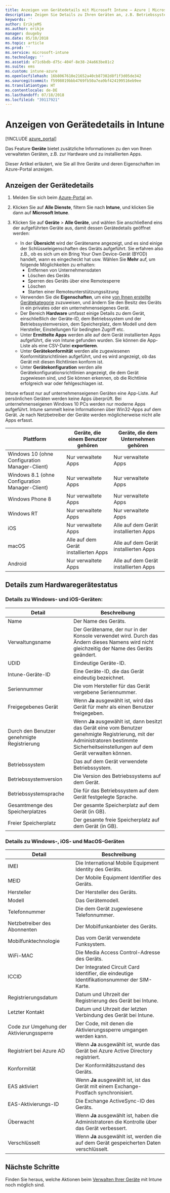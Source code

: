 ```yaml
---
title: Anzeigen von Gerätedetails mit Microsoft Intune – Azure | Microsoft-Dokumentation
description: Zeigen Sie Details zu Ihren Geräten an, z.B. Betriebssystem, Speicherplatz, Hersteller und Modell. Mit Microsoft Intune in Azure können Sie eine Liste der installierten Apps abrufen, Konformitätsrichtlinien überprüfen und TeamViewer einrichten. Die Vorgehensweise ähnelt der Anzeige des Bestands der Geräte, die Sie verwalten.
keywords: ''
author: ErikjeMS
ms.author: erikje
manager: dougeby
ms.date: 05/10/2018
ms.topic: article
ms.prod: ''
ms.service: microsoft-intune
ms.technology: ''
ms.assetid: e71c6bdb-d75c-404f-8e38-24a663be81c2
ms.suite: ems
ms.custom: intune-azure
ms.openlocfilehash: 16b8067610e21652a40cb87302d8f1f3d05de342
ms.sourcegitcommit: f5998019bbb4769fb50a7ea9bf424199516eb9ee
ms.translationtype: HT
ms.contentlocale: de-DE
ms.lasthandoff: 07/18/2018
ms.locfileid: "39117921"
---
```

# <a name="see-device-details-in-intune"></a>Anzeigen von Gerätedetails in Intune

[!INCLUDE [azure_portal](./includes/azure_portal.md)]

Das Feature **Geräte** bietet zusätzliche Informationen zu den von Ihnen verwalteten Geräten, z.B. zur Hardware und zu installierten Apps.

Dieser Artikel erläutert, wie Sie all Ihre Geräte und deren Eigenschaften im Azure-Portal anzeigen.

## <a name="view-the-device-details"></a>Anzeigen der Gerätedetails

1. Melden Sie sich beim [Azure-Portal](https://portal.azure.com) an.
2. Klicken Sie auf **Alle Dienste**, filtern Sie nach **Intune**, und klicken Sie dann auf **Microsoft Intune**.
3. Klicken Sie auf **Geräte** > **Alle Geräte**, und wählen Sie anschließend eins der aufgeführten Geräte aus, damit dessen Gerätedetails geöffnet werden:

   - In der **Übersicht** wird der Gerätename angezeigt, und es sind einige der Schlüsseleigenschaften des Geräts aufgeführt. Sie erfahren also z.B., ob es sich um ein Bring Your Own Device-Gerät (BYOD) handelt, wann es eingecheckt hat usw. Wählen Sie **Mehr** auf, um folgende Möglichkeiten zu erhalten:
     - Entfernen von Unternehmensdaten
     - Löschen des Geräts
     - Sperren des Geräts über eine Remotesperre
     - Löschen
     - Starten einer Remoteunterstützungssitzung
   - Verwenden Sie die **Eigenschaften**, um eine [von Ihnen erstellte Gerätekategorie](device-group-mapping.md) zuzuweisen, und ändern Sie den Besitz des Geräts in ein privates oder ein unternehmenseigenes Gerät.
   - Der Bereich **Hardware** umfasst einige Details zu dem Gerät, einschließlich der Geräte-ID, dem Betriebssystem und der Betriebssystemversion, dem Speicherplatz, dem Modell und dem Hersteller, Einstellungen für bedingten Zugriff etc.
   - Unter **Ermittelte Apps** werden alle auf dem Gerät installierten Apps aufgeführt, die von Intune gefunden wurden. Sie können die App-Liste als eine CSV-Datei **exportieren**.
   - Unter **Gerätekonformität** werden alle zugewiesenen Konformitätsrichtlinien aufgeführt, und es wird angezeigt, ob das Gerät mit diesen Richtlinien konform ist.
   - Unter **Gerätekonfiguration** werden alle Gerätekonfigurationsrichtlinien angezeigt, die dem Gerät zugewiesen sind, und Sie können erkennen, ob die Richtlinie erfolgreich war oder fehlgeschlagen ist.

Intune erfasst nur auf unternehmenseigenen Geräten eine App-Liste. Auf persönlichen Geräten werden keine Apps überprüft. Bei unternehmenseigenen Windows 10 PCs werden nur moderne Apps aufgeführt. Intune sammelt keine Informationen über Win32-Apps auf dem Gerät. Je nach Netzbetreiber der Geräte werden möglicherweise nicht alle Apps erfasst.

|Plattform|Geräte, die einem Benutzer gehören|Geräte, die dem Unternehmen gehören|  
|--------------|---------------------------------|--------------------------------|  
|Windows 10 (ohne Configuration Manager-Client)|Nur verwaltete Apps|Nur verwaltete Apps|
|Windows 8.1 (ohne Configuration Manager-Client)|Nur verwaltete Apps|Nur verwaltete Apps|  
|Windows Phone 8|Nur verwaltete Apps|Nur verwaltete Apps|  
|Windows RT|Nur verwaltete Apps|Nur verwaltete Apps|  
|iOS|Nur verwaltete Apps|Alle auf dem Gerät installierten Apps|
|macOS|Alle auf dem Gerät installierten Apps|Alle auf dem Gerät installierten Apps|  
|Android|Nur verwaltete Apps|Alle auf dem Gerät installierten Apps|  

## <a name="hardware-device-details"></a>Details zum Hardwaregerätestatus

### <a name="windows-and-ios-device-details"></a>Details zu Windows- und iOS-Geräten:
|Detail|Beschreibung|  
|--------------|----------------------|  
|Name|Der Name des Geräts.|
|Verwaltungsname|Der Gerätename, der nur in der Konsole verwendet wird. Durch das Ändern dieses Namens wird nicht gleichzeitig der Name des Geräts geändert.|
|UDID|Eindeutige Geräte-ID.|
|Intune-Geräte-ID|Eine Geräte-ID, die das Gerät eindeutig bezeichnet.|
|Seriennummer|Die vom Hersteller für das Gerät vergebene Seriennummer.|
|Freigegebenes Gerät|Wenn **Ja** ausgewählt ist, wird das Gerät für mehr als einen Benutzer freigegeben.|
|Durch den Benutzer genehmigte Registrierung|Wenn **Ja** ausgewählt ist, dann besitzt das Gerät eine vom Benutzer genehmigte Registrierung, mit der Administratoren bestimmte Sicherheitseinstellungen auf dem Gerät verwalten können.|
|Betriebssystem|Das auf dem Gerät verwendete Betriebssystem.|
|Betriebssystemversion|Die Version des Betriebssystems auf dem Gerät.|
|Betriebssystemsprache|Die für das Betriebssystem auf dem Gerät festgelegte Sprache.|
|Gesamtmenge des Speicherplatzes|Der gesamte Speicherplatz auf dem Gerät (in GB).|
|Freier Speicherplatz|Der gesamte freie Speicherplatz auf dem Gerät (in GB).|


### <a name="windows-ios-and-macos-device-details"></a>Details zu Windows-, iOS- und MacOS-Geräten
|Detail|Beschreibung|  
|--------------|----------------------|  
|IMEI|Die International Mobile Equipment Identity des Geräts.|
|MEID|Der Mobile Equipment Identifier des Geräts.|
|Hersteller|Der Hersteller des Geräts.|
|Modell|Das Gerätemodell.|
|Telefonnummer|Die dem Gerät zugewiesene Telefonnummer.|
|Netzbetreiber des Abonnenten|Der Mobilfunkanbieter des Geräts.|
|Mobilfunktechnologie|Das vom Gerät verwendete Funksystem.|
|WiFi-MAC|Die Media Access Control-Adresse des Geräts.|
|ICCID|Der Integrated Circuit Card Identifier, die eindeutige Identifikationsnummer der SIM-Karte.|
|Registrierungsdatum|Datum und Uhrzeit der Registrierung des Gerät bei Intune.|
|Letzter Kontakt|Datum und Uhrzeit der letzten Verbindung des Gerät bei Intune.|
|Code zur Umgehung der Aktivierungssperre|Der Code, mit denen die Aktivierungssperre umgangen werden kann.|
|Registriert bei Azure AD|Wenn **Ja** ausgewählt ist, wurde das Gerät bei Azure Active Directory registriert.|
|Konformität|Der Konformitätszustand des Geräts.|
|EAS aktiviert|Wenn **Ja** ausgewählt ist, ist das Gerät mit einem Exchange-Postfach synchronisiert.|
|EAS-Aktivierungs-ID|Die Exchange ActiveSync-ID des Geräts.|
|Überwacht|Wenn **Ja** ausgewählt ist, haben die Administratoren die Kontrolle über das Gerät verbessert.|
|Verschlüsselt|Wenn **Ja** ausgewählt ist, werden die auf dem Gerät gespeicherten Daten verschlüsselt.|



## <a name="next-steps"></a>Nächste Schritte
Finden Sie heraus, welche Aktionen beim [Verwalten Ihrer Geräte](device-management.md) mit Intune noch möglich sind.